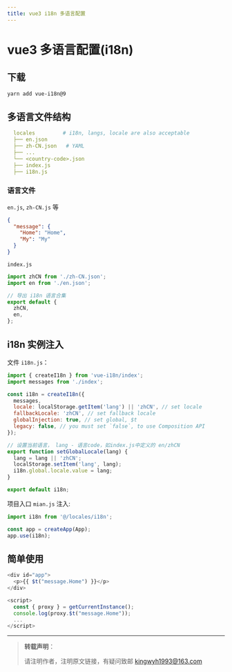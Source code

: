 ```yaml
---
title: vue3 i18n 多语言配置
---
```


# vue3 多语言配置(i18n)

## 下载

```sh
yarn add vue-i18n@9
```

## 多语言文件结构

```yaml
  locales         # i18n, langs, locale are also acceptable
  ├── en.json
  ├── zh-CN.json   # YAML
  ├── ...
  └── <country-code>.json
  ├── index.js
  ├── i18n.js

```

### 语言文件

`en.js`, `zh-CN.js` 等

```json
{
  "message": {
    "Home": "Home",
    "My": "My"
  }
}
```

`index.js`

```js
import zhCN from './zh-CN.json';
import en from './en.json';

// 导出 i18n 语言合集
export default {
  zhCN,
  en,
};
```

## i18n 实例注入

文件 `i18n.js`：

```js
import { createI18n } from 'vue-i18n/index';
import messages from './index';

const i18n = createI18n({
  messages,
  locale: localStorage.getItem('lang') || 'zhCN', // set locale
  fallbackLocale: 'zhCN', // set fallback locale
  globalInjection: true, // set global, $t
  legacy: false, // you must set `false`, to use Composition API
});

// 设置当前语言， lang - 语言code，如index.js中定义的 en/zhCN
export function setGlobalLocale(lang) {
  lang = lang || 'zhCN';
  localStorage.setItem('lang', lang);
  i18n.global.locale.value = lang;
}

export default i18n;
```

项目入口 `mian.js` 注入:

```js
import i18n from '@/locales/i18n';

const app = createApp(App);
app.use(i18n);
```

## 简单使用

```js
<div id="app">
  <p>{{ $t("message.Home") }}</p>
</div>

<script>
  const { proxy } = getCurrentInstance();
  console.log(proxy.$t("message.Home"));
  ...
</script>
```

---

> **转载声明**：
>
> 请注明作者，注明原文链接，有疑问致邮 kingwyh1993@163.com
